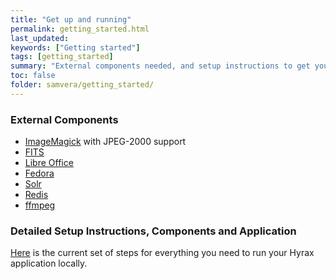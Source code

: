 ```yaml
---
title: "Get up and running"
permalink: getting_started.html
last_updated:
keywords: ["Getting started"]
tags: [getting_started]
summary: "External components needed, and setup instructions to get your application running locally"
toc: false
folder: samvera/getting_started/
---
```


### External Components

- [ImageMagick](http://www.imagemagick.org/) with JPEG-2000 support
- [FITS](https://projects.iq.harvard.edu/fits/downloads)
- [Libre Office](https://www.libreoffice.org/)
- [Fedora](http://www.fedora-commons.org/)
- [Solr](http://lucene.apache.org/solr/)
- [Redis](http://redis.io/)
- [ffmpeg](https://github.com/samvera/hyrax#transcoding)

### Detailed Setup Instructions, Components and Application

[Here](https://github.com/samvera/hyrax#getting-started) is the current set of steps for everything you need to run your Hyrax application locally.
